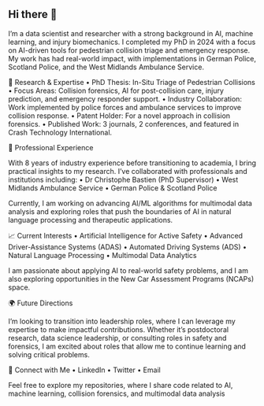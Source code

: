 ## Hi there 👋

I’m a data scientist and researcher with a strong background in AI, machine learning, and injury biomechanics. I completed my PhD in 2024 with a focus on AI-driven tools for pedestrian collision triage and emergency response. My work has had real-world impact, with implementations in German Police, Scotland Police, and the West Midlands Ambulance Service.

🔬 Research & Expertise
	•	PhD Thesis: In-Situ Triage of Pedestrian Collisions
	•	Focus Areas: Collision forensics, AI for post-collision care, injury prediction, and emergency responder support.
	•	Industry Collaboration: Work implemented by police forces and ambulance services to improve collision response.
	•	Patent Holder: For a novel approach in collision forensics.
	•	Published Work: 3 journals, 2 conferences, and featured in Crash Technology International.

💼 Professional Experience

With 8 years of industry experience before transitioning to academia, I bring practical insights to my research. I’ve collaborated with professionals and institutions including:
	•	Dr Christophe Bastien (PhD Supervisor)
	•	West Midlands Ambulance Service
	•	German Police & Scotland Police

Currently, I am working on advancing AI/ML algorithms for multimodal data analysis and exploring roles that push the boundaries of AI in natural language processing and therapeutic applications.

📈 Current Interests
	•	Artificial Intelligence for Active Safety
	•	Advanced Driver-Assistance Systems (ADAS)
	•	Automated Driving Systems (ADS)
	•	Natural Language Processing
	•	Multimodal Data Analytics

I am passionate about applying AI to real-world safety problems, and I am also exploring opportunities in the New Car Assessment Programs (NCAPs) space.

🌍 Future Directions

I’m looking to transition into leadership roles, where I can leverage my expertise to make impactful contributions. Whether it’s postdoctoral research, data science leadership, or consulting roles in safety and forensics, I am excited about roles that allow me to continue learning and solving critical problems.

🔗 Connect with Me
	•	LinkedIn
	•	Twitter
	•	Email

Feel free to explore my repositories, where I share code related to AI, machine learning, collision forensics, and multimodal data analysis